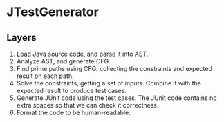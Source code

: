 # JTestGenerator

## Layers

1. Load Java source code, and parse it into AST.
2. Analyze AST, and generate CFG.
3. Find prime paths using CFG, collecting the constraints and expected result on each path.
4. Solve the constraints, getting a set of inputs. Combine it with the expected result to produce test cases.
5. Generate JUnit code using the test cases. The JUnit code contains no extra spaces so that we can check it correctness.
6. Format the code to be human-readable.